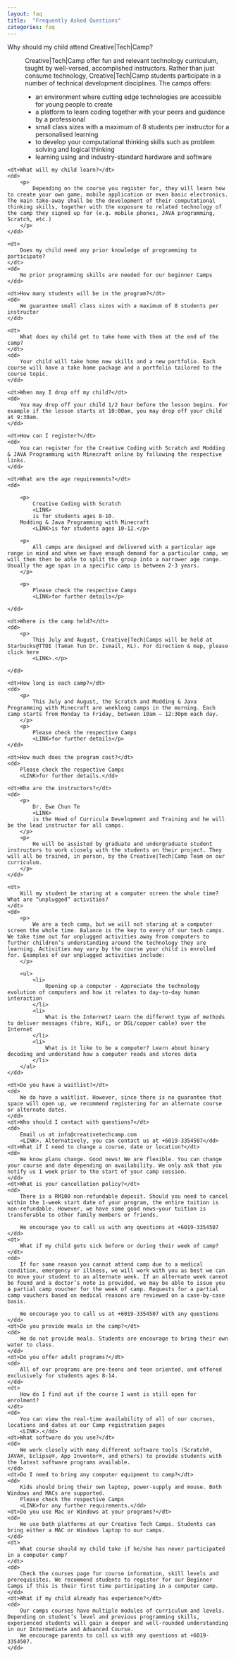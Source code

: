 ```yaml
---
layout: faq
title:  "Frequently Asked Questions"
categories: faq
---
```

<dl>
	<dt>Why should my child attend Creative|Tech|Camp?</dt>
	<dd>
		<p>
			Creative|Tech|Camp offer fun and relevant technology curriculum, taught by well-versed, accomplished instructors. Rather than just consume technology, Creative|Tech|Camp students participate in a number of technical development disciplines. The camps offers:
		</p>
		<ul>
			<li>
				an environment where cutting edge technologies are accessible for young people to create
			</li>
			<li>
				a platform to learn coding together with your peers and guidance by a professional
			</li>
			<li>
				small class sizes with a maximum of 8 students per instructor for a personalised learning
			</li>
			<li>
				to develop your computational thinking skills such as problem solving and logical thinking
			</li>
			<li>learning using and industry-standard hardware and software</li>
		</ul>
	</dd>

	<dt>What will my child learn?</dt>
	<dd>
		<p>
			Depending on the course you register for, they will learn how to create your own game, mobile application or even basic electronics. The main take-away shall be the development of their computational thinking skills, together with the exposure to related technology of the camp they signed up for (e.g. mobile phones, JAVA programming, Scratch, etc.)
		</p>
	</dd>

	<dt>
		Does my child need any prior knowledge of programming to participate?
	</dt>
	<dd>
		No prior programming skills are needed for our beginner Camps
	</dd>

	<dt>How many students will be in the program?</dt>
	<dd>
		We guarantee small class sizes with a maximum of 8 students per instructor
	</dd>

	<dt>
		What does my child get to take home with them at the end of the camp?
	</dt>
	<dd>
		Your child will take home new skills and a new portfolio. Each course will have a take home package and a portfolio tailored to the course topic.
	</dd>

	<dt>When may I drop off my child?</dt>
	<dd>
		You may drop off your child 1/2 hour before the lesson begins. For example if the lesson starts at 10:00am, you may drop off your child at 9:30am.
	</dd>

	<dt>How can I register?</dt>
	<dd>
		You can register for the Creative Coding with Scratch and Modding & JAVA Programming with Minecraft online by following the respective links.
	</dd>

	<dt>What are the age requirements?</dt>
	<dd>

		<p>
			Creative Coding with Scratch
			<LINK>
			is for students ages 8-10. 
		Modding & Java Programming with Minecraft
			<LINK>is for students ages 10-12.</p>

		<p>
			All camps are designed and delivered with a particular age range in mind and when we have enough demand for a particular camp, we will then then be able to split the group into a narrower age range.  Usually the age span in a specific camp is between 2-3 years.
		</p>

		<p>
			Please check the respective Camps
			<LINK>for further details</p>

	</dd>

	<dt>Where is the camp held?</dt>
	<dd>
		<p>
			This July and August, Creative|Tech|Camps will be held at Starbucks@TTDI (Taman Tun Dr. Ismail, KL). For direction & map, please click here
			<LINK>.</p>

	</dd>

	<dt>How long is each camp?</dt>
	<dd>
		<p>
			This July and August, the Scratch and Modding & Java Programming with Minecraft are weeklong camps in the morning. Each camp starts from Monday to Friday, between 10am – 12:30pm each day.
		</p>
		<p>
			Please check the respective Camps
			<LINK>for further details</p>
	</dd>

	<dt>How much does the program cost?</dt>
	<dd>
		Please check the respective Camps
		<LINK>for further details.</dd>

	<dt>Who are the instructors?</dt>
	<dd>
		<p>
			Dr. Ewe Chun Te
			<LINK>
			is the Head of Curricula Development and Training and he will be the lead instructor for all camps.
		</p>
		<p>
			He will be assisted by graduate and undergraduate student instructors to work closely with the students on their project. They will all be trained, in person, by the Creative|Tech|Camp Team on our curriculum.
		</p>
	</dd>

	<dt>
		Will my student be staring at a computer screen the whole time? What are “unplugged” activities?
	</dt>
	<dd>
		<p>
			We are a tech camp, but we will not staring at a computer screen the whole time. Balance is the key to every of our tech camps. We take time out for unplugged activities away from computers to further children’s understanding around the technology they are learning. Activities may vary by the course your child is enrolled for. Examples of our unplugged activities include:
		</p>

		<ul>
			<li>
				Opening up a computer - Appreciate the technology evolution of computers and how it relates to day-to-day human interaction
			</li>
			<li>
				What is the Internet? Learn the different type of methods to deliver messages (fibre, WiFi, or DSL/copper cable) over the Internet
			</li>
			<li>
				What is it like to be a computer? Learn about binary decoding and understand how a computer reads and stores data
			</li>
		</ul>
	</dd>

	<dt>Do you have a waitlist?</dt>
	<dd>
		We do have a waitlist. However, since there is no guarantee that space will open up, we recommend registering for an alternate course or alternate dates.
	</dd>
	<dt>Who should I contact with questions?</dt>
	<dd>
		Email us at info@creativetechcamp.com
		<LINK>. Alternatively, you can contact us at +6019-3354507</dd>
	<dt>What if I need to change a course, date or location?</dt>
	<dd>
		We know plans change. Good news! We are flexible. You can change your course and date depending on availability. We only ask that you notify us 1 week prior to the start of your camp session.
	</dd>
	<dt>What is your cancellation policy?</dt>
	<dd>
		There is a RM100 non-refundable deposit. Should you need to cancel within the 1-week start date of your program, the entire tuition is non-refundable. However, we have some good news—your tuition is transferable to other family members or friends.

		We encourage you to call us with any questions at +6019-3354507
	</dd>
	<dt>
		What if my child gets sick before or during their week of camp?
	</dt>
	<dd>
		If for some reason you cannot attend camp due to a medical condition, emergency or illness, we will work with you as best we can to move your student to an alternate week. If an alternate week cannot be found and a doctor’s note is provided, we may be able to issue you a partial camp voucher for the week of camp. Requests for a partial camp vouchers based on medical reasons are reviewed on a case-by-case basis.
 
 		We encourage you to call us at +6019-3354507 with any questions
	</dd>
	<dt>Do you provide meals in the camp?</dt>
	<dd>
		We do not provide meals. Students are encourage to bring their own water to class.
	</dd>
	<dt>Do you offer adult programs?</dt>
	<dd>
		All of our programs are pre-teens and teen oriented, and offered exclusively for students ages 8-14.
	</dd>
	<dt>
		How do I find out if the course I want is still open for enrolment?
	</dt>
	<dd>
		You can view the real-time availability of all of our courses, locations and dates at our Camp registration pages
		<LINK>.</dd>
	<dt>What software do you use?</dt>
	<dd>
		We work closely with many different software tools (Scratch®, JAVA®, Eclipse®, App Inventor®, and others) to provide students with the latest software programs available.
	</dd>
	<dt>Do I need to bring any computer equipment to camp?</dt>
	<dd>
		Kids should bring their own laptop, power-supply and mouse. Both Windows and MACs are supported.
		Please check the respective Camps
		<LINK>for any further requirements.</dd>
	<dt>Do you use Mac or Windows at your programs?</dt>
	<dd>
		We use both platforms at our Creative Tech Camps. Students can bring either a MAC or Windows laptop to our camps.
	</dd>
	<dt>
		What course should my child take if he/she has never participated in a computer camp?
	</dt>
	<dd>
		Check the courses page for course information, skill levels and prerequisites. We recommend students to register for our Beginner Camps if this is their first time participating in a computer camp.
	</dd>
	<dt>What if my child already has experience?</dt>
	<dd>
		Our camps courses have multiple modules of curriculum and levels. Depending on student’s level and previous programming skills, experienced students will gain a deeper and well-rounded understanding in our Intermediate and Advanced Course.
		We encourage parents to call us with any questions at +6019-3354507.
	</dd>

</dl>